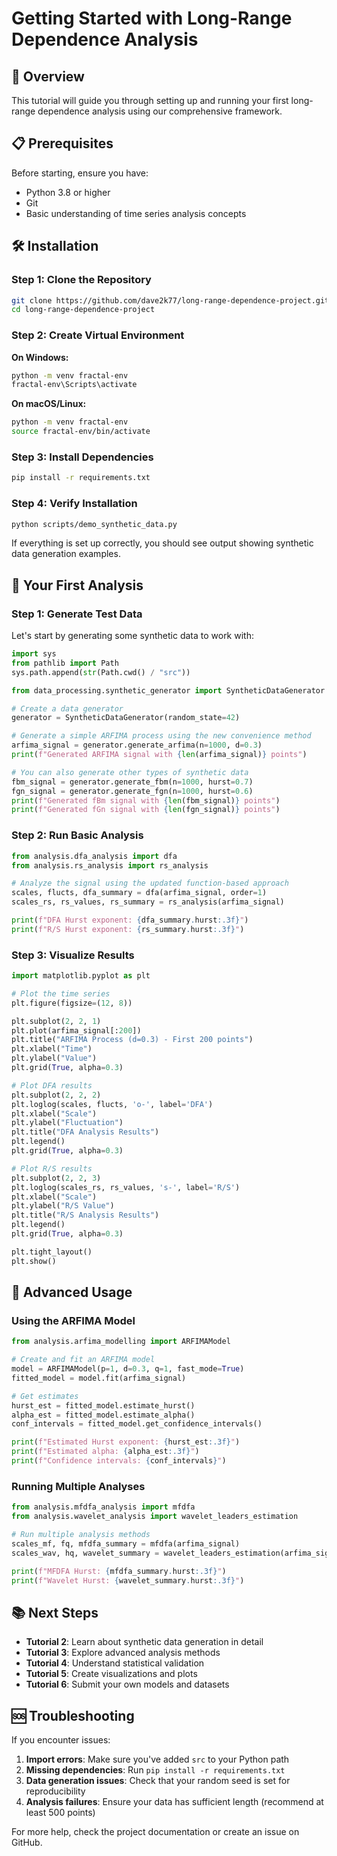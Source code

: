 # Getting Started with Long-Range Dependence Analysis

## 🎯 Overview

This tutorial will guide you through setting up and running your first long-range dependence analysis using our comprehensive framework.

## 📋 Prerequisites

Before starting, ensure you have:
- Python 3.8 or higher
- Git
- Basic understanding of time series analysis concepts

## 🛠 Installation

### Step 1: Clone the Repository

```bash
git clone https://github.com/dave2k77/long-range-dependence-project.git
cd long-range-dependence-project
```

### Step 2: Create Virtual Environment

**On Windows:**
```bash
python -m venv fractal-env
fractal-env\Scripts\activate
```

**On macOS/Linux:**
```bash
python -m venv fractal-env
source fractal-env/bin/activate
```

### Step 3: Install Dependencies

```bash
pip install -r requirements.txt
```

### Step 4: Verify Installation

```bash
python scripts/demo_synthetic_data.py
```

If everything is set up correctly, you should see output showing synthetic data generation examples.

## 🚀 Your First Analysis

### Step 1: Generate Test Data

Let's start by generating some synthetic data to work with:

```python
import sys
from pathlib import Path
sys.path.append(str(Path.cwd() / "src"))

from data_processing.synthetic_generator import SyntheticDataGenerator

# Create a data generator
generator = SyntheticDataGenerator(random_state=42)

# Generate a simple ARFIMA process using the new convenience method
arfima_signal = generator.generate_arfima(n=1000, d=0.3)
print(f"Generated ARFIMA signal with {len(arfima_signal)} points")

# You can also generate other types of synthetic data
fbm_signal = generator.generate_fbm(n=1000, hurst=0.7)
fgn_signal = generator.generate_fgn(n=1000, hurst=0.6)
print(f"Generated fBm signal with {len(fbm_signal)} points")
print(f"Generated fGn signal with {len(fgn_signal)} points")
```

### Step 2: Run Basic Analysis

```python
from analysis.dfa_analysis import dfa
from analysis.rs_analysis import rs_analysis

# Analyze the signal using the updated function-based approach
scales, flucts, dfa_summary = dfa(arfima_signal, order=1)
scales_rs, rs_values, rs_summary = rs_analysis(arfima_signal)

print(f"DFA Hurst exponent: {dfa_summary.hurst:.3f}")
print(f"R/S Hurst exponent: {rs_summary.hurst:.3f}")
```

### Step 3: Visualize Results

```python
import matplotlib.pyplot as plt

# Plot the time series
plt.figure(figsize=(12, 8))

plt.subplot(2, 2, 1)
plt.plot(arfima_signal[:200])
plt.title("ARFIMA Process (d=0.3) - First 200 points")
plt.xlabel("Time")
plt.ylabel("Value")
plt.grid(True, alpha=0.3)

# Plot DFA results
plt.subplot(2, 2, 2)
plt.loglog(scales, flucts, 'o-', label='DFA')
plt.xlabel("Scale")
plt.ylabel("Fluctuation")
plt.title("DFA Analysis Results")
plt.legend()
plt.grid(True, alpha=0.3)

# Plot R/S results
plt.subplot(2, 2, 3)
plt.loglog(scales_rs, rs_values, 's-', label='R/S')
plt.xlabel("Scale")
plt.ylabel("R/S Value")
plt.title("R/S Analysis Results")
plt.legend()
plt.grid(True, alpha=0.3)

plt.tight_layout()
plt.show()
```

## 🔧 Advanced Usage

### Using the ARFIMA Model

```python
from analysis.arfima_modelling import ARFIMAModel

# Create and fit an ARFIMA model
model = ARFIMAModel(p=1, d=0.3, q=1, fast_mode=True)
fitted_model = model.fit(arfima_signal)

# Get estimates
hurst_est = fitted_model.estimate_hurst()
alpha_est = fitted_model.estimate_alpha()
conf_intervals = fitted_model.get_confidence_intervals()

print(f"Estimated Hurst exponent: {hurst_est:.3f}")
print(f"Estimated alpha: {alpha_est:.3f}")
print(f"Confidence intervals: {conf_intervals}")
```

### Running Multiple Analyses

```python
from analysis.mfdfa_analysis import mfdfa
from analysis.wavelet_analysis import wavelet_leaders_estimation

# Run multiple analysis methods
scales_mf, fq, mfdfa_summary = mfdfa(arfima_signal)
scales_wav, hq, wavelet_summary = wavelet_leaders_estimation(arfima_signal)

print(f"MFDFA Hurst: {mfdfa_summary.hurst:.3f}")
print(f"Wavelet Hurst: {wavelet_summary.hurst:.3f}")
```

## 📚 Next Steps

- **Tutorial 2**: Learn about synthetic data generation in detail
- **Tutorial 3**: Explore advanced analysis methods
- **Tutorial 4**: Understand statistical validation
- **Tutorial 5**: Create visualizations and plots
- **Tutorial 6**: Submit your own models and datasets

## 🆘 Troubleshooting

If you encounter issues:

1. **Import errors**: Make sure you've added `src` to your Python path
2. **Missing dependencies**: Run `pip install -r requirements.txt`
3. **Data generation issues**: Check that your random seed is set for reproducibility
4. **Analysis failures**: Ensure your data has sufficient length (recommend at least 500 points)

For more help, check the project documentation or create an issue on GitHub.
